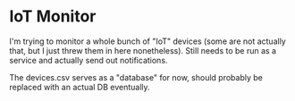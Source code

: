 # IoT Monitor

I'm trying to monitor a whole bunch of "IoT" devices (some are not actually that, but I just threw them in here nonetheless). Still needs to be run as a service and actually send out notifications.

The devices.csv serves as a "database" for now, should probably be replaced with an actual DB eventually.
